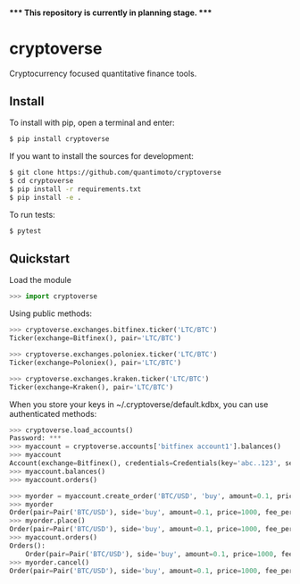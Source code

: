 #### *** This repository is currently in planning stage. ***

# cryptoverse
Cryptocurrency focused quantitative finance tools.


## Install

To install with pip, open a terminal and enter:
```bash
$ pip install cryptoverse
```

If you want to install the sources for development:
```bash
$ git clone https://github.com/quantimoto/cryptoverse
$ cd cryptoverse
$ pip install -r requirements.txt
$ pip install -e .
```

To run tests:
```bash
$ pytest
```

## Quickstart

Load the module
```python
>>> import cryptoverse
```

Using public methods:
```python
>>> cryptoverse.exchanges.bitfinex.ticker('LTC/BTC')
Ticker(exchange=Bitfinex(), pair='LTC/BTC')

>>> cryptoverse.exchanges.poloniex.ticker('LTC/BTC')
Ticker(exchange=Poloniex(), pair='LTC/BTC')

>>> cryptoverse.exchanges.kraken.ticker('LTC/BTC')
Ticker(exchange=Kraken(), pair='LTC/BTC')
```

When you store your keys in ~/.cryptoverse/default.kdbx, you can use authenticated methods:
```python
>>> cryptoverse.load_accounts()
Password: ***
>>> myaccount = cryptoverse.accounts['bitfinex account1'].balances()
>>> myaccount
Account(exchange=Bitfinex(), credentials=Credentials(key='abc..123', secret='qwe..890'), label='account1')
>>> myaccount.balances()
>>> myaccount.orders()

>>> myorder = myaccount.create_order('BTC/USD', 'buy', amount=0.1, price=1000)
>>> myorder
Order(pair=Pair('BTC/USD'), side='buy', amount=0.1, price=1000, fee_percentage=0.1)
>>> myorder.place()
Order(pair=Pair('BTC/USD'), side='buy', amount=0.1, price=1000, fee_percentage=0.1, status='active')
>>> myaccount.orders()
Orders():
    Order(pair=Pair('BTC/USD'), side='buy', amount=0.1, price=1000, fee_percentage=0.1, status='active')
>>> myorder.cancel()
Order(pair=Pair('BTC/USD'), side='buy', amount=0.1, price=1000, fee_percentage=0.1, status='cancelled')
```
